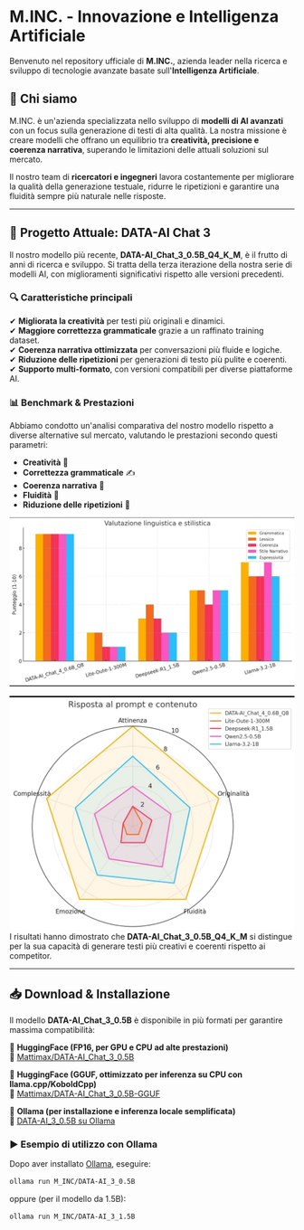 # M.INC. - Innovazione e Intelligenza Artificiale  

Benvenuto nel repository ufficiale di **M.INC.**, azienda leader nella ricerca e sviluppo di tecnologie avanzate basate sull'**Intelligenza Artificiale**.  

## 📌 Chi siamo  
M.INC. è un'azienda specializzata nello sviluppo di **modelli di AI avanzati** con un focus sulla generazione di testi di alta qualità. La nostra missione è creare modelli che offrano un equilibrio tra **creatività, precisione e coerenza narrativa**, superando le limitazioni delle attuali soluzioni sul mercato.  

Il nostro team di **ricercatori e ingegneri** lavora costantemente per migliorare la qualità della generazione testuale, ridurre le ripetizioni e garantire una fluidità sempre più naturale nelle risposte.  

---

## 🚀 Progetto Attuale: DATA-AI Chat 3  
Il nostro modello più recente, **DATA-AI_Chat_3_0.5B_Q4_K_M**, è il frutto di anni di ricerca e sviluppo. Si tratta della terza iterazione della nostra serie di modelli AI, con miglioramenti significativi rispetto alle versioni precedenti.  

### 🔍 **Caratteristiche principali**  
✔ **Migliorata la creatività** per testi più originali e dinamici.  
✔ **Maggiore correttezza grammaticale** grazie a un raffinato training dataset.  
✔ **Coerenza narrativa ottimizzata** per conversazioni più fluide e logiche.  
✔ **Riduzione delle ripetizioni** per generazioni di testo più pulite e coerenti.  
✔ **Supporto multi-formato**, con versioni compatibili per diverse piattaforme AI.  

### 📊 **Benchmark & Prestazioni**  
Abbiamo condotto un'analisi comparativa del nostro modello rispetto a diverse alternative sul mercato, valutando le prestazioni secondo questi parametri:  

- **Creatività** 🎨  
- **Correttezza grammaticale** ✍️  
- **Coerenza narrativa** 📖  
- **Fluidità** 🌊  
- **Riduzione delle ripetizioni** 🔄
  
![[Grafico a Colonne](./DATA-AI_Graphic.jng)](https://github.com/M-INC-01/DATA-AI_4/blob/main/DATA-AI_Graphic.jpg)

![[Grafico Radar](./DATA-AI4_Graphic2.jng)](https://github.com/M-INC-01/DATA-AI_4/blob/main/DATA-AI_Graphic2.jpg)
I risultati hanno dimostrato che **DATA-AI_Chat_3_0.5B_Q4_K_M** si distingue per la sua capacità di generare testi più creativi e coerenti rispetto ai competitor.  

---

## 📥 **Download & Installazione**  
Il modello **DATA-AI_Chat_3_0.5B** è disponibile in più formati per garantire massima compatibilità:  

📌 **HuggingFace (FP16, per GPU e CPU ad alte prestazioni)**  
🔗 [Mattimax/DATA-AI_Chat_3_0.5B](https://huggingface.co/Mattimax/DATA-AI_Chat_3_0.5B)  

📌 **HuggingFace (GGUF, ottimizzato per inferenza su CPU con llama.cpp/KoboldCpp)**  
🔗 [Mattimax/DATA-AI_Chat_3_0.5B-GGUF](https://huggingface.co/Mattimax/DATA-AI_Chat_3_0.5B-GGUF)  

📌 **Ollama (per installazione e inferenza locale semplificata)**  
🔗 [DATA-AI_3_0.5B su Ollama](https://www.ollama.com/M_INC/DATA-AI_3_0.5B)  

### ▶ **Esempio di utilizzo con Ollama**  
Dopo aver installato [Ollama](https://ollama.ai/), eseguire:  
```bash
ollama run M_INC/DATA-AI_3_0.5B
```
oppure (per il modello da 1.5B):
```bash
ollama run M_INC/DATA-AI_3_1.5B
